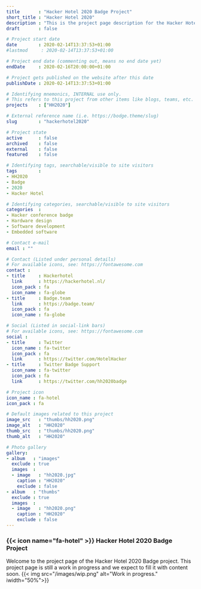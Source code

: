 ```yaml
---
title       : "Hacker Hotel 2020 Badge Project"
short_title : "Hacker Hotel 2020"
description : "This is the project page description for the Hacker Hotel 2020 Project"
draft       : false

# Project start date
date        : 2020-02-14T13:37:53+01:00
#lastmod     : 2020-02-14T13:37:53+01:00

# Project end date (commenting out, means no end date yet)
endDate     : 2020-02-16T20:00:00+01:00

# Project gets published on the website after this date
publishDate : 2020-02-14T13:37:53+01:00

# Identifying mnemonics, INTERNAL use only.
# This refers to this project from other items like blogs, teams, etc.
projects    : ["HH2020"]

# External reference name (i.e. https://bodge.theme/slug)
slug        : "hackerhotel2020"

# Project state
active      : false
archived    : false
external    : false
featured    : false

# Identifying tags, searchable/visible to site visitors
tags        :
- HH2020
- Badge
- 2020
- Hacker Hotel

# Identifying categories, searchable/visible to site visitors
categories  :
- Hacker conference badge
- Hardware design
- Software development
- Embedded software

# Contact e-mail
email : ""

# Contact (Listed under personal details)
# For available icons, see: https://fontawesome.com
contact :
- title     : Hackerhotel
  link      : https://hackerhotel.nl/
  icon_pack : fa
  icon_name : fa-globe
- title     : Badge.team
  link      : https://badge.team/
  icon_pack : fa
  icon_name : fa-globe

# Social (Listed in social-link bars)
# For available icons, see: https://fontawesome.com
social :
- title     : Twitter
  icon_name : fa-twitter
  icon_pack : fa
  link      : https://twitter.com/HotelHacker
- title     : Twitter Badge Support
  icon_name : fa-twitter
  icon_pack : fa
  link      : https://twitter.com/hh2020badge

# Project icon
icon_name : fa-hotel
icon_pack : fa

# Default images related to this project
image_src   : "thumbs/hh2020.png"
image_alt   : "HH2020"
thumb_src   : "thumbs/hh2020.png"
thumb_alt   : "HH2020"

# Photo gallery
gallery:
- album   : "images"
  exclude : true
  images  :
  - image   : "hh2020.jpg"
    caption : "HH2020"
    exclude : false
- album   : "thumbs"
  exclude : true
  images  :
  - image   : "hh2020.png"
    caption : "HH2020"
    exclude : false
---
```


### {{< icon name="fa-hotel" >}} Hacker Hotel 2020 Badge Project

Welcome to the project page of the Hacker Hotel 2020 Badge project. This project page is still a work in progress and we expect to fill it with content soon.
{{< img src="/images/wip.png" alt="Work in progress." iwidth="50%">}}
